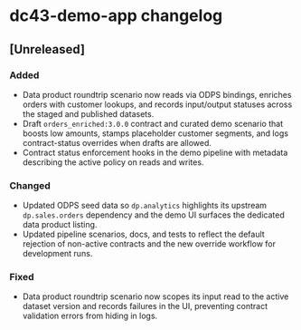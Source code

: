 # dc43-demo-app changelog

## [Unreleased]
### Added
- Data product roundtrip scenario now reads via ODPS bindings, enriches orders with customer
  lookups, and records input/output statuses across the staged and published datasets.
- Draft `orders_enriched:3.0.0` contract and curated demo scenario that boosts low amounts,
  stamps placeholder customer segments, and logs contract-status overrides when drafts are allowed.
- Contract status enforcement hooks in the demo pipeline with metadata describing the active policy
  on reads and writes.

### Changed
- Updated ODPS seed data so `dp.analytics` highlights its upstream `dp.sales.orders` dependency
  and the demo UI surfaces the dedicated data product listing.
- Updated pipeline scenarios, docs, and tests to reflect the default rejection of non-active
  contracts and the new override workflow for development runs.

### Fixed
- Data product roundtrip scenario now scopes its input read to the active dataset version and
  records failures in the UI, preventing contract validation errors from hiding in logs.
